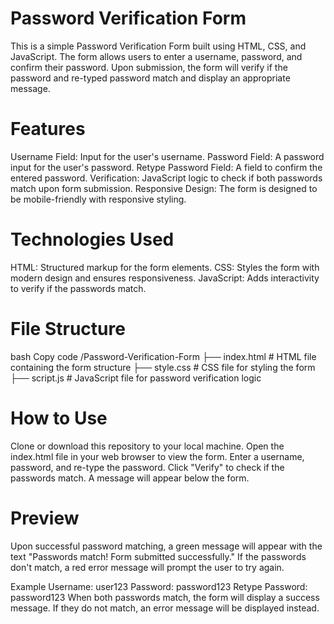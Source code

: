 # Password Verification Form

This is a simple Password Verification Form built using HTML, CSS, and JavaScript. The form allows users to enter a username, password, and confirm their password. Upon submission, the form will verify if the password and re-typed password match and display an appropriate message.

# Features
Username Field: Input for the user's username.
Password Field: A password input for the user's password.
Retype Password Field: A field to confirm the entered password.
Verification: JavaScript logic to check if both passwords match upon form submission.
Responsive Design: The form is designed to be mobile-friendly with responsive styling.
# Technologies Used
HTML: Structured markup for the form elements.
CSS: Styles the form with modern design and ensures responsiveness.
JavaScript: Adds interactivity to verify if the passwords match.
# File Structure
bash
Copy code
/Password-Verification-Form
├── index.html       # HTML file containing the form structure
├── style.css        # CSS file for styling the form
├── script.js        # JavaScript file for password verification logic
# How to Use
Clone or download this repository to your local machine.
Open the index.html file in your web browser to view the form.
Enter a username, password, and re-type the password.
Click "Verify" to check if the passwords match. A message will appear below the form.
# Preview
Upon successful password matching, a green message will appear with the text "Passwords match! Form submitted successfully."
If the passwords don't match, a red error message will prompt the user to try again.

Example
Username: user123
Password: password123
Retype Password: password123
When both passwords match, the form will display a success message. If they do not match, an error message will be displayed instead.
